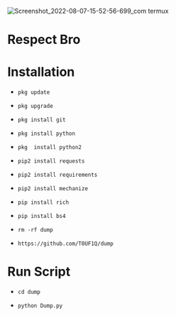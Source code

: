 ![Screenshot_2022-08-07-15-52-56-699_com termux](https://user-images.githubusercontent.com/109971912/183285942-f06bcd1d-615e-44fb-98c6-8150e9a0a92a.jpg)

# Respect Bro

# Installation

- `pkg update`

- `pkg upgrade`

- `pkg install git`

- `pkg install python`

- `pkg  install python2`

- `pip2 install requests`

- `pip2 install requirements`

- `pip2 install mechanize`

- `pip install rich`

- `pip install bs4`

- `rm -rf dump`

- `https://github.com/T0UF1Q/dump`

# Run Script

- `cd dump`

- `python Dump.py`
